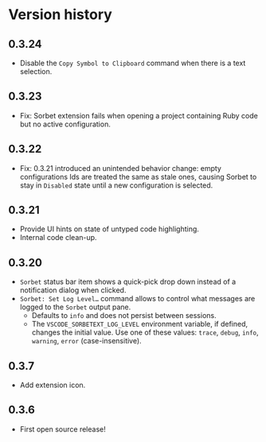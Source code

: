 # Version history
## 0.3.24
- Disable the `Copy Symbol to Clipboard` command when there is a text selection.

## 0.3.23
- Fix: Sorbet extension fails when opening a project containing Ruby code but no active configuration.

## 0.3.22
- Fix: 0.3.21 introduced an unintended behavior change: empty configurations Ids are treated the same as stale ones, causing Sorbet to stay in `Disabled` state until a new configuration is selected.

## 0.3.21
- Provide UI hints on state of untyped code highlighting.
- Internal code clean-up.

## 0.3.20
- `Sorbet` status bar item shows a quick-pick drop down instead of a notification dialog when clicked.
- `Sorbet: Set Log Level…` command allows to control what messages are logged to the `Sorbet` output pane. 
  - Defaults to `info` and does not persist between sessions.
  - The `VSCODE_SORBETEXT_LOG_LEVEL` environment variable, if defined, changes the initial value. Use one of these values: `trace`, `debug`, `info`, `warning`, `error` (case-insensitive).

## 0.3.7

- Add extension icon.

## 0.3.6

- First open source release!
